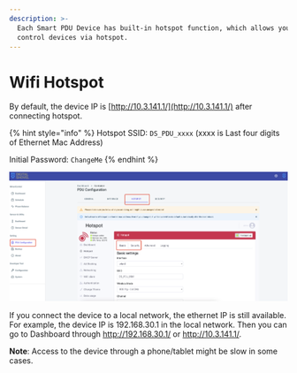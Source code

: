 ```yaml
---
description: >-
  Each Smart PDU Device has built-in hotspot function, which allows you to
  control devices via hotspot.
---
```


# Wifi Hotspot

By default, the device IP is [http://10.3.141.1/](http://10.3.141.1/) after connecting hotspot.

{% hint style="info" %}
Hotspot SSID: `DS_PDU_xxxx` \(xxxx is Last four digits of Ethernet Mac Address\)

Initial Password: `ChangeMe`
{% endhint %}

![](../../../.gitbook/assets/image%20%2811%29.png)

If you connect the device to a local network, the ethernet IP is still available. For example, the device IP is 192.168.30.1 in the local network. Then you can go to Dashboard through http://192.168.30.1/ or http://10.3.141.1/.

**Note**: Access to the device through a phone/tablet might be slow in some cases.

